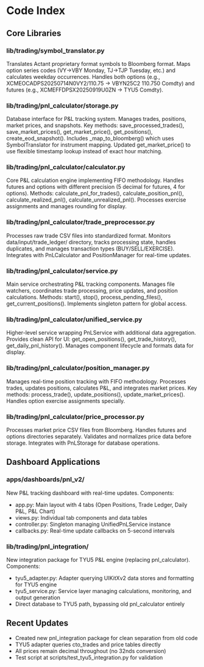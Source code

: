 # Code Index

## Core Libraries

### lib/trading/symbol_translator.py
Translates Actant proprietary format symbols to Bloomberg format. Maps option series codes (VY→VBY Monday, TJ→TJP Tuesday, etc.) and calculates weekday occurrences. Handles both options (e.g., XCMEOCADPS20250714N0VY2/110.75 → VBYN25C2 110.750 Comdty) and futures (e.g., XCMEFFDPSX20250919U0ZN → TYU5 Comdty).

### lib/trading/pnl_calculator/storage.py
Database interface for P&L tracking system. Manages trades, positions, market prices, and snapshots. Key methods: save_processed_trades(), save_market_prices(), get_market_price(), get_positions(), create_eod_snapshot(). Includes _map_to_bloomberg() which uses SymbolTranslator for instrument mapping. Updated get_market_price() to use flexible timestamp lookup instead of exact hour matching.

### lib/trading/pnl_calculator/calculator.py
Core P&L calculation engine implementing FIFO methodology. Handles futures and options with different precision (5 decimal for futures, 4 for options). Methods: calculate_pnl_for_trades(), calculate_position_pnl(), calculate_realized_pnl(), calculate_unrealized_pnl(). Processes exercise assignments and manages rounding for display.

### lib/trading/pnl_calculator/trade_preprocessor.py
Processes raw trade CSV files into standardized format. Monitors data/input/trade_ledger/ directory, tracks processing state, handles duplicates, and manages transaction types (BUY/SELL/EXERCISE). Integrates with PnLCalculator and PositionManager for real-time updates.

### lib/trading/pnl_calculator/service.py
Main service orchestrating P&L tracking components. Manages file watchers, coordinates trade processing, price updates, and position calculations. Methods: start(), stop(), process_pending_files(), get_current_positions(). Implements singleton pattern for global access.

### lib/trading/pnl_calculator/unified_service.py
Higher-level service wrapping PnLService with additional data aggregation. Provides clean API for UI: get_open_positions(), get_trade_history(), get_daily_pnl_history(). Manages component lifecycle and formats data for display.

### lib/trading/pnl_calculator/position_manager.py
Manages real-time position tracking with FIFO methodology. Processes trades, updates positions, calculates P&L, and integrates market prices. Key methods: process_trade(), update_positions(), update_market_prices(). Handles option exercise assignments specially.

### lib/trading/pnl_calculator/price_processor.py
Processes market price CSV files from Bloomberg. Handles futures and options directories separately. Validates and normalizes price data before storage. Integrates with PnLStorage for database operations.

## Dashboard Applications

### apps/dashboards/pnl_v2/
New P&L tracking dashboard with real-time updates. Components:
- app.py: Main layout with 4 tabs (Open Positions, Trade Ledger, Daily P&L, P&L Chart)
- views.py: Individual tab components and data tables
- controller.py: Singleton managing UnifiedPnLService instance
- callbacks.py: Real-time update callbacks on 5-second intervals

### lib/trading/pnl_integration/
New integration package for TYU5 P&L engine (replacing pnl_calculator). Components:
- tyu5_adapter.py: Adapter querying UIKitXv2 data stores and formatting for TYU5 engine
- tyu5_service.py: Service layer managing calculations, monitoring, and output generation
- Direct database to TYU5 path, bypassing old pnl_calculator entirely

## Recent Updates
- Created new pnl_integration package for clean separation from old code
- TYU5 adapter queries cto_trades and price tables directly
- All prices remain decimal throughout (no 32nds conversion)
- Test script at scripts/test_tyu5_integration.py for validation 